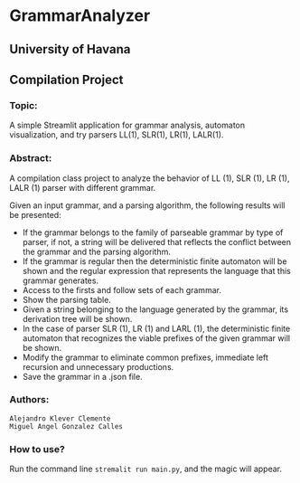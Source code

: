 # GrammarAnalyzer
## University of Havana
## Compilation Project
### Topic:
A simple Streamlit application for grammar analysis, automaton visualization, and try parsers LL(1), SLR(1), LR(1), LALR(1).
### Abstract:
A compilation class project to analyze the behavior of LL (1), SLR (1), LR (1), LALR (1) parser with different grammar. 

Given an input grammar, and a parsing algorithm, the following results will be presented:
- If the grammar belongs to the family of parseable grammar by type of parser, if not, a string will be delivered that reflects the conflict between the grammar and the parsing algorithm.
- If the grammar is regular then the deterministic finite automaton will be shown and the regular expression that represents the language that this grammar generates.
- Access to the firsts and follow sets of each grammar.
- Show the parsing table.
- Given a string belonging to the language generated by the grammar, its derivation tree will be shown.
- In the case of parser SLR (1), LR (1) and LARL (1), the deterministic finite automaton that recognizes the viable prefixes of the given grammar will be shown.
- Modify the grammar to eliminate common prefixes, immediate left recursion and unnecessary productions.
- Save the grammar in a .json file.
### Authors:
    Alejandro Klever Clemente
    Miguel Angel Gonzalez Calles
    
### How to use?
Run the command line ``stremalit run main.py``, and the magic will appear.
